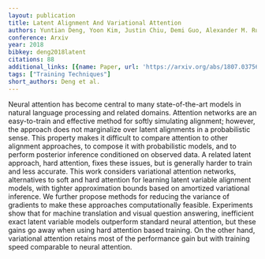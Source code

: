 ```yaml
---
layout: publication
title: Latent Alignment And Variational Attention
authors: Yuntian Deng, Yoon Kim, Justin Chiu, Demi Guo, Alexander M. Rush
conference: Arxiv
year: 2018
bibkey: deng2018latent
citations: 88
additional_links: [{name: Paper, url: 'https://arxiv.org/abs/1807.03756'}]
tags: ["Training Techniques"]
short_authors: Deng et al.
---
```

Neural attention has become central to many state-of-the-art models in
natural language processing and related domains. Attention networks are an
easy-to-train and effective method for softly simulating alignment; however,
the approach does not marginalize over latent alignments in a probabilistic
sense. This property makes it difficult to compare attention to other alignment
approaches, to compose it with probabilistic models, and to perform posterior
inference conditioned on observed data. A related latent approach, hard
attention, fixes these issues, but is generally harder to train and less
accurate. This work considers variational attention networks, alternatives to
soft and hard attention for learning latent variable alignment models, with
tighter approximation bounds based on amortized variational inference. We
further propose methods for reducing the variance of gradients to make these
approaches computationally feasible. Experiments show that for machine
translation and visual question answering, inefficient exact latent variable
models outperform standard neural attention, but these gains go away when using
hard attention based training. On the other hand, variational attention retains
most of the performance gain but with training speed comparable to neural
attention.